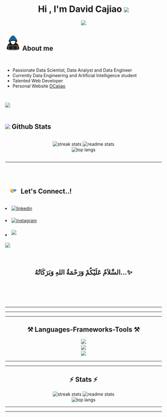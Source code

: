 <h1 align="center"><b>Hi , I'm David Cajiao </b><img src="https://media.giphy.com/media/hvRJCLFzcasrR4ia7z/giphy.gif" width="35"></h1>

<p align="center">
  <a href="https://github.com/DenverCoder1/readme-typing-svg"><img src="https://readme-typing-svg.herokuapp.com?font=Time+New+Roman&color=cyan&size=25&center=true&vCenter=true&width=600&height=100&lines=David+Alejandro+Cajiao+Lazt..&hearts;++;Front-End+and+Back-end+Developer,;Data+Engineering+and+AI+Student,;Data+Analyst,;Data+Scientist,;Python+Dev,;Active+Learner/Researcher,;Love+to+learn+new+stuffs..<3"></a>
</p>

## <picture><img src = "https://github.com/0xAbdulKhalid/0xAbdulKhalid/raw/main/assets/mdImages/about_me.gif" width = 50px></picture> **About me**

<br>

- Passionate Data Scientist, Data Analyst and Data Engineer
- Currently Data Engineering and Artificial Intelligence student
- Talented Web Developer
- Personal Website [DCajiao](https://dcajiao.onrender.com)
<br>

<img src="https://user-images.githubusercontent.com/73097560/115834477-dbab4500-a447-11eb-908a-139a6edaec5c.gif"><br><br>
<!--
## <img src="https://media2.giphy.com/media/QssGEmpkyEOhBCb7e1/giphy.gif?cid=ecf05e47a0n3gi1bfqntqmob8g9aid1oyj2wr3ds3mg700bl&rid=giphy.gif" width ="25"><b> Skills</b>

<br>

<p align="center">

- **Languages**:<br><br>
  ![Python](https://img.shields.io/badge/Python%20-%2314354C.svg?color=0904fc&style=for-the-badge&logo=python&logoColor=white)<br>
  ![C](https://img.shields.io/badge/C%20-%232370ED.svg?color=405DE6&style=for-the-badge&logo=c&logoColor=white)<br>
  ![C++](https://img.shields.io/badge/C++%20-%2300599C.svg?color=405DE6&style=for-the-badge&logo=c%2B%2B&logoColor=white)<br>




<br>

- **Front-End Development**:<br><br>
![HTML5](https://img.shields.io/badge/HTML5%20-%23E34F26.svg?style=for-the-badge&logo=html5&logoColor=white)<br>
![CSS3](https://img.shields.io/badge/CSS%20-%231572B6.svg?style=for-the-badge&logo=css3&logoColor=white)<br>
![JavaScript](https://img.shields.io/badge/JavaScript%20-%23F7DF1E.svg?style=for-the-badge&logo=javascript&logoColor=black)<br>

<br>

- **Cloud Hosting**:<br><br>
    ![Github Pages](https://img.shields.io/badge/Render%20Pages-%23327FC7.svg?style=for-the-badge&logo=render&logoColor=white)<br>
    ![Github Pages](https://img.shields.io/badge/GitHub%20Pages-%23327FC7.svg?style=for-the-badge&logo=github&logoColor=white)<br>
<br>

- **Softwares and Tools**:<br><br>
  ![Git](https://img.shields.io/badge/git-%23F05033.svg?style=for-the-badge&logo=git&logoColor=white)<br>
  ![GitHub](https://img.shields.io/badge/github-%23121011.svg?style=for-the-badge&logo=github&logoColor=white)<br>
  ![Google](https://img.shields.io/badge/google-%234285F4.svg?style=for-the-badge&logo=google&logoColor=white)<br>
  ![Visual Studio Code](https://img.shields.io/badge/Visual%20Studio%20Code-0078d7.svg?style=for-the-badge&logo=visual-studio-code&logoColor=white)<br>
  ![Linux](https://img.shields.io/badge/Linux-FCC624?style=for-the-badge&logo=linux&logoColor=black)<br>

<br>

- **Extras**:<br><br>
  ![Terminal](https://img.shields.io/badge/Terminal-%23054020?style=for-the-badge&logo=gnu-bash&logoColor=white)<br>
  ![Markdown](https://img.shields.io/badge/markdown-%23000000.svg?style=for-the-badge&logo=markdown&logoColor=white)<br>

</p>

<br>
<br>
-->



## <img src="https://media.giphy.com/media/iY8CRBdQXODJSCERIr/giphy.gif" width="35"><b> Github Stats </b>

<br>
<div align="center">

<div align="center">
  <img width=390 src="https://streak-stats.demolab.com/?user=DCajiao&count_private=true&theme=react&border_radius=10" alt="streak stats"/>
  <img width=390 src="https://github-readme-stats.vercel.app/api?username=DCajiao&count_private=true&show_icons=true&theme=react&rank_icon=github&border_radius=10&line_height=23" alt="readme stats" />
  <br/>
  <img width=325 align="center" src="https://github-readme-stats.vercel.app/api/top-langs/?username=DCajiao&hide=HTML&langs_count=8&layout=compact&theme=react&border_radius=10&size_weight=0.5&count_weight=0.5&exclude_repo=github-readme-stats&line_height=23" alt="top langs" />
</div>
</div>
<br>

---

<br>
<br>

## <img src="https://github.com/0xAbdulKhalid/0xAbdulKhalid/raw/main/assets/mdImages/handshake.gif" width="50" alight='left'><b>Let's Connect..!</b>

<br>

<li>
<a href="https://linkedin.com/in/dcajiao" target="_blank">
<img src="https://img.shields.io/badge/linkedin:  dcajiao-%2300acee.svg?color=405DE6&style=for-the-badge&logo=linkedin&logoColor=white" alt=linkedin style="margin-bottom: 5px;"/>
</a>
</li>

<br>

<li>
<a href="https://www.instagram.com/dcajiao_/" target="_blank">
<img src="https://img.shields.io/badge/instagram:  DCajiao-%2300acee.svg?color=e30c7c&style=for-the-badge&logo=instagram&logoColor=white" alt=instagram style="margin-bottom: 5px;"/>
</a>
</li>

<br>

<li>
<a href="mailto:dcajiaolazt@gmail.com" target="_blank">
<img src="https://img.shields.io/badge/gmail:  dcajiao-%23EA4335.svg?color=e34133&style=for-the-badge&logo=gmail&logoColor=white" t=mail style="margin-bottom: 5px;" />
</a>
</li>
	
</ul>
</div>

<br>
<img src="https://user-images.githubusercontent.com/73097560/115834477-dbab4500-a447-11eb-908a-139a6edaec5c.gif">
<br>
<br>
<br>

<div align='center'>

## <b>السَّلاَمُ عَلَيْكُمْ وَرَحْمَةُ اللهِ وَبَرَكَاتُهُ...✨</b>

</div>
<br>
<br>
<br>
<br>

---

---

---

<h2 align="center">⚒️ Languages-Frameworks-Tools ⚒️</h2>

<div align="center">
    <img src="https://skillicons.dev/icons?i=py,mysql,mongodb,postgres,docker,vscode,git,github,md"/><br>
    <img src="https://skillicons.dev/icons?i=html,css,javascript,nodejs,express,fastapi,flask"/><br>
    <img src="https://skillicons.dev/icons?i=azure,aws,gcp,heroku,cloudflare,bash,postman,vscode"><br> 
</div>
<hr/>

---

<h2 align="center">⚡ Stats ⚡</h2>

<div align="center">
  <img width=390 src="https://streak-stats.demolab.com/?user=DCajiao&count_private=true&theme=react&border_radius=10" alt="streak stats"/>
  <img width=390 src="https://github-readme-stats.vercel.app/api?username=DCajiao&count_private=true&show_icons=true&theme=react&rank_icon=github&border_radius=10" alt="readme stats" />
  <br/>
  <img width=325 align="center" src="https://github-readme-stats.vercel.app/api/top-langs/?username=DCajiao&hide=HTML&langs_count=8&layout=compact&theme=react&border_radius=10&size_weight=0.5&count_weight=0.5&exclude_repo=github-readme-stats" alt="top langs" />
</div>

---

<hr/>